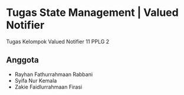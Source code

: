# Tugas State Management | Valued Notifier

Tugas Kelompok Valued Notifier 11 PPLG 2

## Anggota

- Rayhan Fathurrahmaan Rabbani
- Syifa Nur Kemala
- Zakie Faidlurrahmaan Firasi
